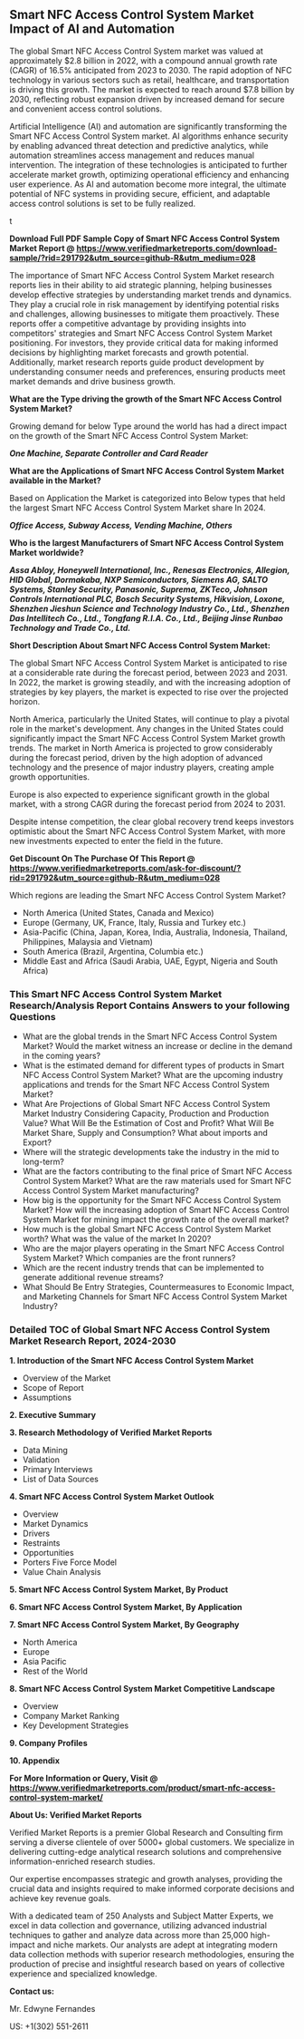 <h2>Smart NFC Access Control System Market Impact of AI and Automation</h2><p>The global Smart NFC Access Control System market was valued at approximately $2.8 billion in 2022, with a compound annual growth rate (CAGR) of 16.5% anticipated from 2023 to 2030. The rapid adoption of NFC technology in various sectors such as retail, healthcare, and transportation is driving this growth. The market is expected to reach around $7.8 billion by 2030, reflecting robust expansion driven by increased demand for secure and convenient access control solutions.</p><p>Artificial Intelligence (AI) and automation are significantly transforming the Smart NFC Access Control System market. AI algorithms enhance security by enabling advanced threat detection and predictive analytics, while automation streamlines access management and reduces manual intervention. The integration of these technologies is anticipated to further accelerate market growth, optimizing operational efficiency and enhancing user experience. As AI and automation become more integral, the ultimate potential of NFC systems in providing secure, efficient, and adaptable access control solutions is set to be fully realized.</p>t</p><p id="" class=""><strong>Download Full PDF Sample Copy of Smart NFC Access Control System Market Report @ <a href="https://www.verifiedmarketreports.com/download-sample/?rid=291792&utm_source=github-R&utm_medium=028" target="_blank">https://www.verifiedmarketreports.com/download-sample/?rid=291792&utm_source=github-R&utm_medium=028</a></strong></p><p>The importance of&nbsp;Smart NFC Access Control System Market research reports lies in their ability to aid strategic planning, helping businesses develop effective strategies by understanding market trends and dynamics. They play a crucial role in risk management by identifying potential risks and challenges, allowing businesses to mitigate them proactively. These reports offer a competitive advantage by providing insights into competitors' strategies and Smart NFC Access Control System Market positioning. For investors, they provide critical data for making informed decisions by highlighting market forecasts and growth potential. Additionally, market research reports guide product development by understanding consumer needs and preferences, ensuring products meet market demands and drive business growth.</p><p><strong>What are the&nbsp;Type driving the growth of the Smart NFC Access Control System Market?</strong></p><p id="" class="">Growing demand for below Type around the world has had a direct impact on the growth of the Smart NFC Access Control System Market:</p><em><strong>One Machine, Separate Controller and Card Reader</strong></em></p><strong>What are the&nbsp;Applications&nbsp;of Smart NFC Access Control System Market available in the Market?</strong></p><p id="" class="">Based on Application the Market is categorized into Below types that held the largest Smart NFC Access Control System Market share In 2024.</p><em><strong>Office Access, Subway Access, Vending Machine, Others</strong></em></p><strong>Who is the largest Manufacturers of Smart NFC Access Control System Market worldwide?</strong></p><p><em><strong>Assa Abloy, Honeywell International, Inc., Renesas Electronics, Allegion, HID Global, Dormakaba, NXP Semiconductors, Siemens AG, SALTO Systems, Stanley Security, Panasonic, Suprema, ZKTeco, Johnson Controls International PLC, Bosch Security Systems, Hikvision, Loxone, Shenzhen Jieshun Science and Technology Industry Co., Ltd., Shenzhen Das Intellitech Co., Ltd., Tongfang R.I.A. Co., Ltd., Beijing Jinse Runbao Technology and Trade Co., Ltd.</strong></em></p><p id="" class=""><strong>Short Description About Smart NFC Access Control System Market:</strong></p><p>The global Smart NFC Access Control System Market is anticipated to rise at a considerable rate during the forecast period, between 2023 and 2031. In 2022, the market is growing steadily, and with the increasing adoption of strategies by key players, the market is expected to rise over the projected horizon.</p><p>North America, particularly the United States, will continue to play a pivotal role in the market's development. Any changes in the United States could significantly impact the Smart NFC Access Control System Market growth trends. The market in North America is projected to grow considerably during the forecast period, driven by the high adoption of advanced technology and the presence of major industry players, creating ample growth opportunities.</p><p>Europe is also expected to experience significant growth in the global market, with a strong CAGR during the forecast period from 2024 to 2031.</p><p>Despite intense competition, the clear global recovery trend keeps investors optimistic about the Smart NFC Access Control System Market, with more new investments expected to enter the field in the future.</p><p id="" class=""><strong>Get Discount On The Purchase Of This Report @ <a href="https://www.verifiedmarketreports.com/ask-for-discount/?rid=291792&utm_source=github-R&utm_medium=028" target="_blank">https://www.verifiedmarketreports.com/ask-for-discount/?rid=291792&utm_source=github-R&utm_medium=028</a></strong></p>Which regions are leading the Smart NFC Access Control System Market?</p><ul><li>North America (United States, Canada and Mexico)</li><li>Europe (Germany, UK, France, Italy, Russia and Turkey etc.)</li><li>Asia-Pacific (China, Japan, Korea, India, Australia, Indonesia, Thailand, Philippines, Malaysia and Vietnam)</li><li>South America (Brazil, Argentina, Columbia etc.)</li><li>Middle East and Africa (Saudi Arabia, UAE, Egypt, Nigeria and South Africa)</li></ul><h3 id="" class="">This Smart NFC Access Control System Market Research/Analysis Report Contains Answers to your following Questions</h3><ul><li>What are the global trends in the Smart NFC Access Control System Market? Would the market witness an increase or decline in the demand in the coming years?</li><li>What is the estimated demand for different types of products in Smart NFC Access Control System Market? What are the upcoming industry applications and trends for the Smart NFC Access Control System Market?</li><li>What Are Projections of Global Smart NFC Access Control System Market Industry Considering Capacity, Production and Production Value? What Will Be the Estimation of Cost and Profit? What Will Be Market Share, Supply and Consumption? What about imports and Export?</li><li>Where will the strategic developments take the industry in the mid to long-term?</li><li>What are the factors contributing to the final price of Smart NFC Access Control System Market? What are the raw materials used for Smart NFC Access Control System Market manufacturing?</li><li>How big is the opportunity for the Smart NFC Access Control System Market? How will the increasing adoption of Smart NFC Access Control System Market for mining impact the growth rate of the overall market?</li><li>How much is the global Smart NFC Access Control System Market worth? What was the value of the market In 2020?</li><li>Who are the major players operating in the Smart NFC Access Control System Market? Which companies are the front runners?</li><li>Which are the recent industry trends that can be implemented to generate additional revenue streams?</li><li>What Should Be Entry Strategies, Countermeasures to Economic Impact, and Marketing Channels for Smart NFC Access Control System Market Industry?</li></ul><h3 id="" class="">Detailed TOC of Global Smart NFC Access Control System Market Research Report, 2024-2030</h3><p id="" class=""><strong>1. Introduction of the Smart NFC Access Control System Market</strong></p><ul><li>Overview of the Market</li><li>Scope of Report</li><li>Assumptions</li></ul><p id="" class=""><strong>2. Executive Summary</strong></p><p id="" class=""><strong>3. Research Methodology of Verified Market Reports</strong></p><ul><li>Data Mining</li><li>Validation</li><li>Primary Interviews</li><li>List of Data Sources</li></ul><p id="" class=""><strong>4. Smart NFC Access Control System Market Outlook</strong></p><ul><li>Overview</li><li>Market Dynamics</li><li>Drivers</li><li>Restraints</li><li>Opportunities</li><li>Porters Five Force Model</li><li>Value Chain Analysis</li></ul><p id="" class=""><strong>5. Smart NFC Access Control System Market, By Product</strong></p><p id="" class=""><strong>6. Smart NFC Access Control System Market, By Application</strong></p><p id="" class=""><strong>7. Smart NFC Access Control System Market, By Geography</strong></p><ul><li>North America</li><li>Europe</li><li>Asia Pacific</li><li>Rest of the World</li></ul><p id="" class=""><strong>8. Smart NFC Access Control System Market Competitive Landscape</strong></p><ul><li>Overview</li><li>Company Market Ranking</li><li>Key Development Strategies</li></ul><p id="" class=""><strong>9. Company Profiles</strong></p><p id="" class=""><strong>10. Appendix</strong></p><p id="" class=""><strong>For More Information or Query, Visit @ <a href="https://www.verifiedmarketreports.com/product/smart-nfc-access-control-system-market/" target="_blank">https://www.verifiedmarketreports.com/product/smart-nfc-access-control-system-market/</a></strong></p><p id="" class=""><strong>About Us: Verified Market Reports</strong></p><p id="" class="">Verified Market Reports is a premier Global Research and Consulting firm serving a diverse clientele of over 5000+ global customers. We specialize in delivering cutting-edge analytical research solutions and comprehensive information-enriched research studies.</p><p id="" class="">Our expertise encompasses strategic and growth analyses, providing the crucial data and insights required to make informed corporate decisions and achieve key revenue goals.</p><p id="" class="">With a dedicated team of 250 Analysts and Subject Matter Experts, we excel in data collection and governance, utilizing advanced industrial techniques to gather and analyze data across more than 25,000 high-impact and niche markets. Our analysts are adept at integrating modern data collection methods with superior research methodologies, ensuring the production of precise and insightful research based on years of collective experience and specialized knowledge.</p><p id="" class=""><strong>Contact us:</strong></p><p id="" class="">Mr. Edwyne Fernandes</p><p id="" class="">US: +1(302) 551-2611</p>
